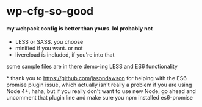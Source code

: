 # wp-cfg-so-good
#### my webpack config is better than yours. lol probably not

* LESS or SASS. you choose
* minified if you want. or not
* livereload is included, if you're into that

some sample files are in there demo-ing LESS and ES6 functionality

\* thank you to https://github.com/jasondawson for helping with the ES6 promise plugin issue, which actually isn't really a problem if you are using Node 4+, haha, but if you really don't want to use new Node, go ahead and uncomment that plugin line and make sure you npm installed es6-promise
